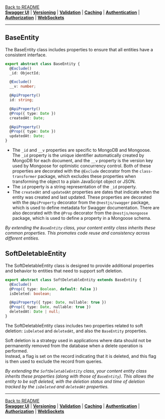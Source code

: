 [Back to README](https://github.com/MikeDev75015/mongodb-dynamic-api/blob/develop/README.md)
<br>**[Swagger UI](https://github.com/MikeDev75015/mongodb-dynamic-api/blob/develop/README/swagger-ui.md)**
| **[Versioning](https://github.com/MikeDev75015/mongodb-dynamic-api/blob/develop/README/versioning.md)**
| **[Validation](https://github.com/MikeDev75015/mongodb-dynamic-api/blob/develop/README/validation.md)**
| **[Caching](https://github.com/MikeDev75015/mongodb-dynamic-api/blob/develop/README/caching.md)**
| **[Authentication](https://github.com/MikeDev75015/mongodb-dynamic-api/blob/develop/README/authentication.md)**
| **[Authorization](https://github.com/MikeDev75015/mongodb-dynamic-api/blob/develop/README/authorization.md)**
| **[WebSockets](https://github.com/MikeDev75015/mongodb-dynamic-api/blob/develop/README/websockets.md)**

___

## BaseEntity

The BaseEntity class includes properties to ensure that all entities have a consistent interface.

```typescript
export abstract class BaseEntity {
  @Exclude()
  _id: ObjectId;

  @Exclude()
  __v: number;

  @ApiProperty()
  id: string;

  @ApiProperty()
  @Prop({ type: Date })
  createdAt: Date;

  @ApiProperty()
  @Prop({ type: Date })
  updatedAt: Date;
}
```

- The `_id` and `__v` properties are specific to MongoDB and Mongoose.
The `_id` property is the unique identifier automatically created by MongoDB for each document,
and the `__v` property is the version key used by Mongoose for optimistic concurrency control.
Both of these properties are decorated with the `@Exclude` decorator from the `class-transformer` package,
which excludes these properties when transforming the object to a plain JavaScript object or JSON.
- The `id` property is a string representation of the `_id` property.
- The `createdAt` and `updatedAt` properties are dates that indicate when the entity was created and last updated.
These properties are decorated with the `@ApiProperty` decorator from the `@nestjs/swagger` package,
which is used to define metadata for Swagger documentation.
There are also decorated with the `@Prop` decorator from the `@nestjs/mongoose`
package, which is used to define a property in a Mongoose schema.

*By extending the `BaseEntity` class, your content entity class inherits these common properties.
This promotes code reuse and consistency across different entities.*


## SoftDeletableEntity

The SoftDeletableEntity class is designed to provide additional properties and behavior to entities that need
to support soft deletion.

```typescript
export abstract class SoftDeletableEntity extends BaseEntity {
  @Exclude()
  @Prop({ type: Boolean, default: false })
  isDeleted: boolean;

  @ApiProperty({ type: Date, nullable: true })
  @Prop({ type: Date, nullable: true })
  deletedAt: Date | null;
}
```

The SoftDeletableEntity class includes two properties related to soft deletion: `isDeleted` and `deletedAt`,
and also the `BaseEntity` properties.

Soft deletion is a strategy used in applications where data should not be permanently removed from the
database when a delete operation is performed.
<br>Instead, a flag is set on the record indicating that it is deleted, and this flag is then used to exclude
the record from queries.

*By extending the `SoftDeletableEntity` class,
your content entity class inherits these properties (along with those of `BaseEntity`).
This allows the entity to be soft deleted,
with the deletion status and time of deletion tracked by the `isDeleted` and `deletedAt` properties.*

___

[Back to README](https://github.com/MikeDev75015/mongodb-dynamic-api/blob/develop/README.md)
<br>**[Swagger UI](https://github.com/MikeDev75015/mongodb-dynamic-api/blob/develop/README/swagger-ui.md)**
| **[Versioning](https://github.com/MikeDev75015/mongodb-dynamic-api/blob/develop/README/versioning.md)**
| **[Validation](https://github.com/MikeDev75015/mongodb-dynamic-api/blob/develop/README/validation.md)**
| **[Caching](https://github.com/MikeDev75015/mongodb-dynamic-api/blob/develop/README/caching.md)**
| **[Authentication](https://github.com/MikeDev75015/mongodb-dynamic-api/blob/develop/README/authentication.md)**
| **[Authorization](https://github.com/MikeDev75015/mongodb-dynamic-api/blob/develop/README/authorization.md)**
| **[WebSockets](https://github.com/MikeDev75015/mongodb-dynamic-api/blob/develop/README/websockets.md)**


<br>
<br>
<br>